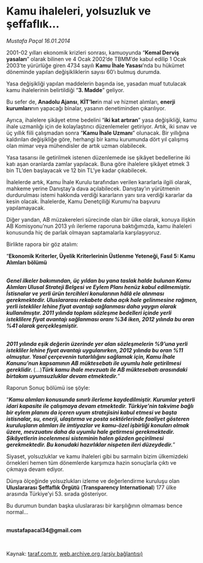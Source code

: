 # Kamu ihaleleri, yolsuzluk ve şeffaflık...

*Mustafa Paçal 16.01.2014*

<div class="yazi"><p>2001-02 yılları ekonomik krizleri sonrası, kamuoyunda “<b>Kemal Derviş yasaları</b>” olarak bilinen ve 4 Ocak 2002’de TBMM’de kabul edilip 1 Ocak 2003’te yürürlüğe giren 4734 sayılı <b>Kamu İhale Yasası</b>’nda bu hükümet döneminde yapılan değişikliklerin sayısı 60’ı bulmuş durumda. </p>
<p>Yasa değişikliği yapılan maddelerin başında ise, yasadan muaf tutulacak kamu ihalelerinin belirtildiği “<b>3. Madde</b>” geliyor. </p>
<p>Bu sefer de, <b>Anadolu Ajansı</b>, <b>KİT’ler</b>in mal ve hizmet alımları, <b>enerji kurumları</b>nın yapacağı binalar, yasanın denetiminden çıkarılıyor. </p>
<p>Ayrıca, ihalelere şikâyet etme bedelini “<b>iki kat artıran</b>” yasa değişikliği, kamu ihale uzmanlığı için de kolaylaştırıcı düzenlemeler getiriyor. Artık, iki sınav ve üç yıllık fiili çalışmadan sonra “<b>Kamu İhale Uzmanı</b>” olunacak. Bir yıllığına kaldırılan değişikliğe göre, herhangi bir kamu kurumunda dört yıl çalışmış olan mimar veya mühendisler de artık uzman olabilecek. </p>
<p>Yasa tasarısı ile getirilmek istenen düzenlemede ise şikâyet bedellerine iki katı aşan oranlarda zamlar yapılacak. Buna göre ihalelere şikâyet etmek 3 bin TL’den başlayacak ve 12 bin TL’ye kadar çıkabilecek.</p>
<p>İhalelerde artık, Kamu İhale Kurulu tarafından verilen kararlarla ilgili olarak, mahkeme yerine Danıştay’a dava açılabilecek. Danıştay’ın yürütmenin durdurulması istemi hakkında verdiği kararların yanı sıra verdiği kararlar da kesin olacak. İhalelerde, Kamu Denetçiliği Kurumu’na başvuru yapılamayacak.</p>
<p>Diğer yandan, AB müzakereleri sürecinde olan bir ülke olarak, konuya ilişkin AB Komisyonu’nun 2013 yılı ilerleme raporuna baktığımızda, kamu ihaleleri konusunda hiç de parlak olmayan saptamalarla karşılaşıyoruz.</p>
<p>Birlikte rapora bir göz atalım: </p>
<p>“<b>Ekonomik Kriterler, Üyelik Kriterlerinin Üstlenme Yeteneği, </b><b>Fasıl 5: Kamu Alımları bölümü</b></p>
<p><b><i><br/>Genel ilkeler </i></b><b><i>bakımından, üç yıldan bu yana taslak halde bulunan Kamu Alımları Ulusal Strateji Belgesi ve Eylem Planı henüz kabul edilmemiştir. İstisnalar ve yerli ürün tercihleri konularının hâlâ ele alınması gerekmektedir. Uluslararası rekabete daha açık hale gelinmesine rağmen, yerli istekliler lehine fiyat avantajı sağlanması daha yaygın olarak kullanılmıştır. 2011 yılında toplam sözleşme bedelleri içinde yerli isteklilere fiyat avantajı sağlanması oranı %34 iken, 2012 yılında bu oran %41 olarak gerçekleşmiştir. </i></b></p>
<p><b><i><br/>2011 yılında eşik değerin üzerinde yer alan sözleşmelerin %9’una yerli istekliler lehine fiyat avantajı uygulanırken, 2012 yılında bu oran %11 olmuştur. Yasal çerçevenin tutarlılığını sağlamak için, Kamu İhale Kanunu’nun kapsamının AB müktesebatı ile uyumlu hale getirilmesi gereklidir. </i></b>(...)<b><i>Türk kamu ihale mevzuatı ile AB müktesebatı arasındaki birtakım uyumsuzluklar devam etmektedir.</i></b>” <b><i></i></b></p>
<p>Raporun Sonuç bölümü ise şöyle:</p>
<p>“<b><i>Kamu alımları konusunda sınırlı ilerleme kaydedilmiştir. Kurumlar yeterli idari kapasite ile çalışmaya devam etmektedir. Türkiye’nin takvime bağlı bir eylem planını da içeren uyum stratejisini kabul etmesi ve başta istisnalar, su, enerji, ulaştırma ve posta sektörlerinde faaliyet gösteren kuruluşların alımları ile imtiyazlar ve kamu-özel işbirliği konuları olmak üzere, mevzuatını daha da uyumlu hale getirmesi gerekmektedir. Şikâyetlerin incelenmesi sisteminin halen gözden geçirilmesi gerekmektedir. Bu konudaki hazırlıklar nispeten ileri düzeydedir.</i></b>”<b><i></i></b></p>
<p>Siyaset, yolsuzluklar ve kamu ihaleleri gibi bu sarmalın bizim ülkemizdeki örnekleri hemen tüm dönemlerde karşımıza hazin sonuçlarla çıktı ve çıkmaya devam ediyor.</p>
<p>Dünya ölçeğinde yolsuzlukları izleme ve değerlendirme kuruluşu olan <b>Uluslararası Şeffaflık Örgütü</b> (<b>Transparency International</b>) 177 ülke arasında Türkiye’yi 53. sırada gösteriyor.</p>
<p>Bu durumun bundan başka uluslararası bir karşılığının olmaması bence normal...</p><b>
<p><br/>mustafapacal34@gmail.com</p>
<p></p></b> 
</div>

Kaynak: [taraf.com.tr](http://www.taraf.com.tr:80/mustafa-pacal/makale-kamu-ihaleleri-yolsuzluk-ve-seffaflik.htm), [web.archive.org (arşiv bağlantısı)](http://web.archive.org/web/20140117143418/http://www.taraf.com.tr:80/mustafa-pacal/makale-kamu-ihaleleri-yolsuzluk-ve-seffaflik.htm)
